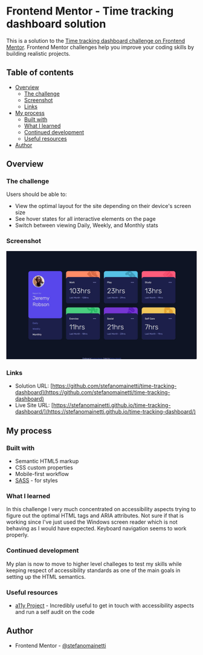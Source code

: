 # Frontend Mentor - Time tracking dashboard solution

This is a solution to the [Time tracking dashboard challenge on Frontend Mentor](https://www.frontendmentor.io/challenges/time-tracking-dashboard-UIQ7167Jw). Frontend Mentor challenges help you improve your coding skills by building realistic projects.

## Table of contents

- [Overview](#overview)
  - [The challenge](#the-challenge)
  - [Screenshot](#screenshot)
  - [Links](#links)
- [My process](#my-process)
  - [Built with](#built-with)
  - [What I learned](#what-i-learned)
  - [Continued development](#continued-development)
  - [Useful resources](#useful-resources)
- [Author](#author)

## Overview

### The challenge

Users should be able to:

- View the optimal layout for the site depending on their device's screen size
- See hover states for all interactive elements on the page
- Switch between viewing Daily, Weekly, and Monthly stats

### Screenshot

![](./screenshot.jpg)

### Links

- Solution URL: [https://github.com/stefanomainetti/time-tracking-dashboard](https://github.com/stefanomainetti/time-tracking-dashboard)
- Live Site URL: [https://stefanomainetti.github.io/time-tracking-dashboard/](https://stefanomainetti.github.io/time-tracking-dashboard/)

## My process

### Built with

- Semantic HTML5 markup
- CSS custom properties
- Mobile-first workflow
- [SASS](https://sass-lang.com/) - for styles

### What I learned

In this challenge I very much concentrated on accessibility aspects trying to figure out the optimal HTML tags and ARIA attributes.
Not sure if that is working since I've just used the Windows screen reader which is not behaving as I would have expected.
Keyboard navigation seems to work properly.

### Continued development

My plan is now to move to higher level challeges to test my skills while keeping respect of accessibility standards as one of the main goals in setting up the HTML semantics.

### Useful resources

- [a11y Project](https://www.a11yproject.com/) - Incredibly useful to get in touch with accessibility aspects and run a self audit on the code

## Author

- Frontend Mentor - [@stefanomainetti](https://www.frontendmentor.io/profile/stefanomainetti)
